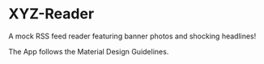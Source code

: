 # XYZ-Reader
A mock RSS feed reader featuring banner photos and shocking headlines!

The App follows the Material Design Guidelines.
